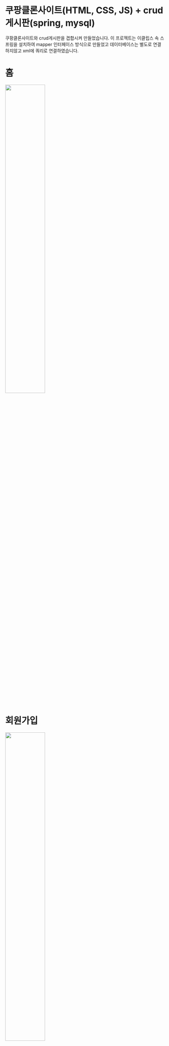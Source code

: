 # 쿠팡클론사이트(HTML, CSS, JS) + crud게시판(spring, mysql)
쿠팡클론사이트와 crud게시판을 겹합시켜 만들었습니다.
이 프로젝트는 이클립스 속 스프링을 설치하여 mapper 인터페이스 방식으로 만들었고 데이터베이스는 별도로 연결하지않고 xml에 쿼리로 연결하였습니다.

# 홈
<img src="https://user-images.githubusercontent.com/110903333/212362144-7428467e-dc4e-47ba-92c9-079fbe3554f3.png" width="50%"></img>

# 회원가입
<img src="https://user-images.githubusercontent.com/110903333/212362771-855fc935-0024-45c2-ab1e-6b4630166377.png" width="50%"></img>

# 로그인
<img src="https://user-images.githubusercontent.com/110903333/212364723-62fc8f86-0c06-4496-8874-d4ac497882ce.png" width="50%"></img>

# 회원가입 회원 데이터 Mysql 확인
<img src="https://user-images.githubusercontent.com/110903333/212364798-67d04ff1-0080-4d08-bbc0-2fa756bd3077.png" width="40%"></img>
<img src="https://user-images.githubusercontent.com/110903333/212364806-e41bbff5-9995-4482-b2fa-af70969ebfa9.png" width="40%"></img>

# crud 게시판
<img src="https://user-images.githubusercontent.com/110903333/212365189-845e2b8f-9963-4b58-be2a-92fc08847af1.png" width="20%"></img>
<img src="https://user-images.githubusercontent.com/110903333/212365154-385960a2-5374-40ea-8507-813c68363439.png" width="20%"></img>
<img src="https://user-images.githubusercontent.com/110903333/212365114-a8801320-1688-477e-a32f-b39378bd5401.png" width="20%"></img>
<img src="https://user-images.githubusercontent.com/110903333/212365024-703f94d3-445b-46a5-a908-e57b37280e1f.png" width="20%"></img>
